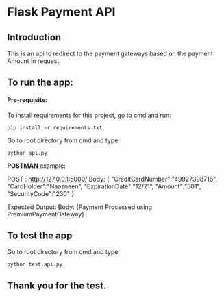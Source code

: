# Flask Payment API

## Introduction
This is an api to redirect to the payment gateways based on the payment Amount in request.

## To run the app:

#### Pre-requisite:
To install requirements for this project, go to cmd and run:
```
pip install -r requirements.txt
```


Go to root directory from cmd and type
```
python api.py
```

**POSTMAN** example:

POST : http://127.0.0.1:5000/
Body:
{
    "CreditCardNumber":"49927398716",
    "CardHolder":"Naazneen",
    "ExpirationDate":"12/21",
    "Amount":"501",
    "SecurityCode":"230"
}

Expected Output:
Body:
{Payment Processed using PremiumPaymentGateway}

## To test the app
Go to root directory from cmd and type
```
python test.api.py
```

## Thank you for the test.
